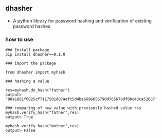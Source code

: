 ## dhasher
- A python library for password hashing and verification of existing password hashes

### how to use 
 
```
### Install package
pip install dhasher==0.1.0

### import the package 

from dhasher import myhash

### hashing a value

res=myhash.do_hash("father")
output> '88a1881f0025cf7117501d07aefc5d4be6696656790d765678df8bc48ca52687'

### comparing of new value with previously hashed value res
myhash.verify_hash("father",res)
output> True

myhash.verify_hash("mother",res)
output> False

```




